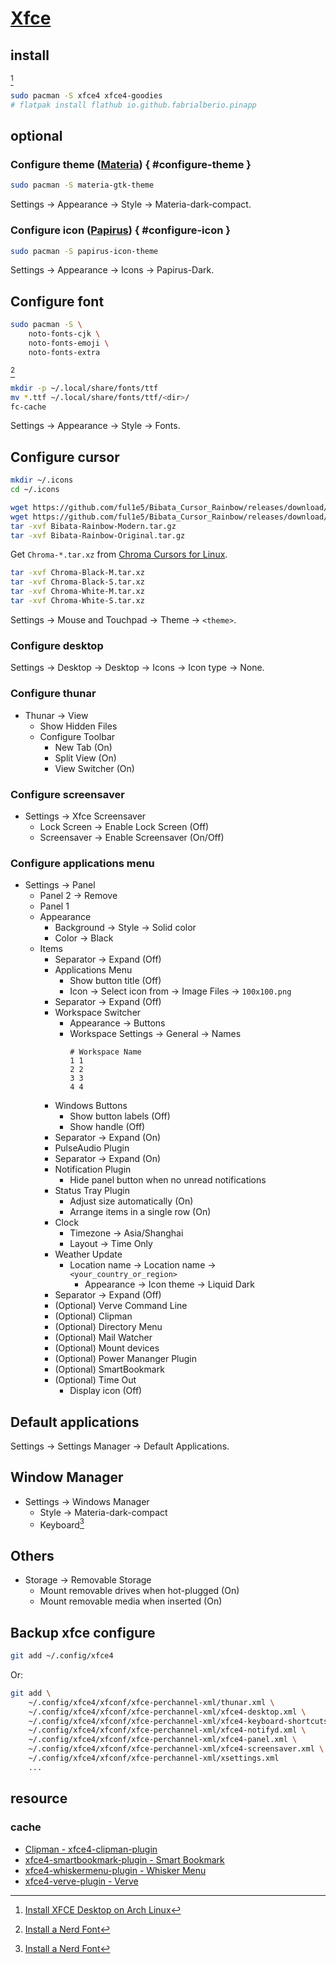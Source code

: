 # [Xfce](https://wiki.archlinux.org/title/Xfce)

## install

[^1]

```sh
sudo pacman -S xfce4 xfce4-goodies
# flatpak install flathub io.github.fabrialberio.pinapp
```

## optional

### Configure theme ([Materia](https://github.com/nana-4/materia-theme)) { #configure-theme }

```sh
sudo pacman -S materia-gtk-theme
```

Settings → Appearance → Style → Materia-dark-compact.

### Configure icon ([Papirus](https://github.com/PapirusDevelopmentTeam/papirus-icon-theme)) { #configure-icon }

```sh
sudo pacman -S papirus-icon-theme
```

Settings → Appearance → Icons → Papirus-Dark.

## Configure font

```sh
sudo pacman -S \
	noto-fonts-cjk \
 	noto-fonts-emoji \
 	noto-fonts-extra
```

[^2]

```sh
mkdir -p ~/.local/share/fonts/ttf
mv *.ttf ~/.local/share/fonts/ttf/<dir>/
fc-cache
```

Settings → Appearance → Style → Fonts.

## Configure cursor

```sh
mkdir ~/.icons
cd ~/.icons
```

```sh
wget https://github.com/ful1e5/Bibata_Cursor_Rainbow/releases/download/v1.1.2/Bibata-Rainbow-Modern.tar.gz
wget https://github.com/ful1e5/Bibata_Cursor_Rainbow/releases/download/v1.1.2/Bibata-Rainbow-Original.tar.gz
tar -xvf Bibata-Rainbow-Modern.tar.gz
tar -xvf Bibata-Rainbow-Original.tar.gz
```

Get `Chroma-*.tar.xz` from [Chroma Cursors for Linux](https://www.gnome-look.org/p/2045954).

```sh
tar -xvf Chroma-Black-M.tar.xz
tar -xvf Chroma-Black-S.tar.xz
tar -xvf Chroma-White-M.tar.xz
tar -xvf Chroma-White-S.tar.xz
```

Settings → Mouse and Touchpad → Theme → `<theme>`.

### Configure desktop

Settings → Desktop → Desktop → Icons → Icon type → None.

### Configure thunar

- Thunar → View
	- Show Hidden Files
	- Configure Toolbar
		- New Tab (On)
		- Split View (On)
		- View Switcher (On)

### Configure screensaver

- Settings → Xfce Screensaver
	- Lock Screen → Enable Lock Screen (Off)
	- Screensaver → Enable Screensaver (On/Off)

### Configure applications menu

- Settings → Panel
	- Panel 2 → Remove
	- Panel 1
	- Appearance
		- Background → Style → Solid color
		- Color → Black
	- Items
		- Separator → Expand (Off)
		- Applications Menu
			- Show button title (Off)
			- Icon → Select icon from → Image Files → `100x100.png`
		- Separator → Expand (Off)
		- Workspace Switcher
			- Appearance → Buttons
			- Workspace Settings → General → Names
				```
				# Workspace Name
				1 1
				2 2
				3 3
				4 4
				```
		- Windows Buttons
			- Show button labels (Off)
			- Show handle (Off)
		- Separator → Expand (On)
		- PulseAudio Plugin
		- Separator → Expand (On)
		- Notification Plugin
			- Hide panel button when no unread notifications
		- Status Tray Plugin
			- Adjust size automatically (On)
			- Arrange items in a single row (On)
		- Clock
			- Timezone → Asia/Shanghai
			- Layout → Time Only
		- Weather Update
			- Location name → Location name → `<your_country_or_region>`
				- Appearance → Icon theme → Liquid Dark
		- Separator → Expand (Off)
		- (Optional) Verve Command Line
		- (Optional) Clipman
		- (Optional) Directory Menu
		- (Optional) Mail Watcher
		- (Optional) Mount devices
		- (Optional) Power Mananger Plugin
		- (Optional) SmartBookmark
		- (Optional) Time Out
			- Display icon (Off)

## Default applications

Settings → Settings Manager → Default Applications.

## Window Manager

- Settings → Windows Manager
	- Style → Materia-dark-compact
	- Keyboard[^2]

## Others

- Storage → Removable Storage
  - Mount removable drives when hot-plugged (On)
  - Mount removable media when inserted (On)

## Backup xfce configure

```sh
git add ~/.config/xfce4
```

Or:

```sh
git add \
	~/.config/xfce4/xfconf/xfce-perchannel-xml/thunar.xml \
	~/.config/xfce4/xfconf/xfce-perchannel-xml/xfce4-desktop.xml \
	~/.config/xfce4/xfconf/xfce-perchannel-xml/xfce4-keyboard-shortcuts.xml \
	~/.config/xfce4/xfconf/xfce-perchannel-xml/xfce4-notifyd.xml \
	~/.config/xfce4/xfconf/xfce-perchannel-xml/xfce4-panel.xml \
	~/.config/xfce4/xfconf/xfce-perchannel-xml/xfce4-screensaver.xml \
	~/.config/xfce4/xfconf/xfce-perchannel-xml/xsettings.xml
	...
```

## resource

### cache

- [Clipman - xfce4-clipman-plugin](https://docs.xfce.org/panel-plugins/xfce4-clipman-plugin/start)
- [xfce4-smartbookmark-plugin - Smart Bookmark](https://docs.xfce.org/panel-plugins/xfce4-smartbookmark-plugin/start)
- [xfce4-whiskermenu-plugin - Whisker Menu](https://docs.xfce.org/panel-plugins/xfce4-whiskermenu-plugin/start)
- [xfce4-verve-plugin - Verve](https://docs.xfce.org/panel-plugins/xfce4-verve-plugin/start)

[^1]: [Install XFCE Desktop on Arch Linux](https://linuxopsys.com/topics/install-xfce-desktop-on-arch-linux)
[^2]: [Install a Nerd Font](https://www.lunarvim.org/docs/installation/post-install#install-a-nerd-font)
[^3]: [Tiling in xfce](https://uli.rocks/p/tilling-xfce/)
